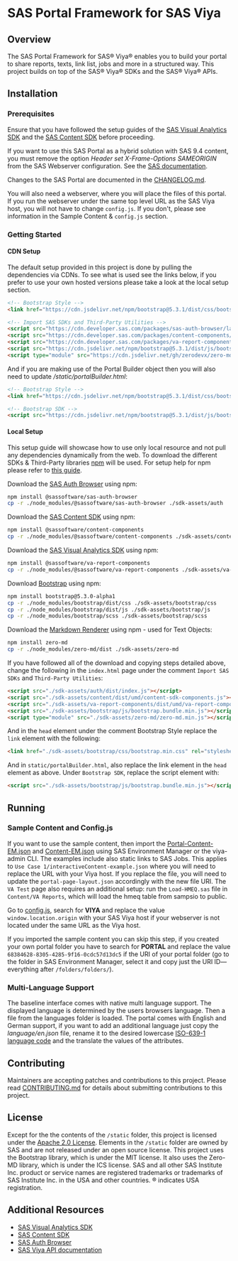 # SAS Portal Framework for SAS Viya

## Overview
The SAS Portal Framework for SAS® Viya® enables you to build your portal to share reports, texts, link list, jobs and more in a structured way.
This project builds on top of the SAS® Viya® SDKs and the SAS® Viya® APIs.

## Installation

### Prerequisites
Ensure that you have followed the setup guides of the [SAS Visual Analytics SDK](https://developer.sas.com/sdk/va/docs/guides/viya-setup/) and the [SAS Content SDK](https://developer.sas.com/sdk/content/docs/getting-started/#sas-viya-setup) before proceeding.

If you want to use this SAS Portal as a hybrid solution with SAS 9.4 content, you must remove the option _Header set X-Frame-Options SAMEORIGIN_ from the SAS Webserver configuration.
See the [SAS documentation](https://go.documentation.sas.com/doc/en/bicdc/9.4/vaicg/p1gi7u7b71vwbxn1rt9tu0h61f5t.htm).

Changes to the SAS Portal are documented in the [CHANGELOG.md](./CHANGELOG.md).

You will also need a webserver, where you will place the files of this portal. 
If you run the webserver under the same top level URL as the SAS Viya host, you will not have to change `config.js`.
If you don't, please see information in the Sample Content & `config.js` section.

### Getting Started

#### CDN Setup
The default setup provided in this project is done by pulling the dependencies via CDNs. 
To see what is used see the links below, if you prefer to use your own hosted versions please take a look at the local setup section.

```html
<!-- Bootstrap Style -->
<link href="https://cdn.jsdelivr.net/npm/bootstrap@5.3.1/dist/css/bootstrap.min.css" rel="stylesheet" integrity="sha384-4bw+/aepP/YC94hEpVNVgiZdgIC5+VKNBQNGCHeKRQN+PtmoHDEXuppvnDJzQIu9" crossorigin="anonymous">

<!-- Import SAS SDKs and Third-Party Utilities -->
<script src="https://cdn.developer.sas.com/packages/sas-auth-browser/latest/dist/index.min.js"></script>
<script src="https://cdn.developer.sas.com/packages/content-components/latest/dist/umd/content-sdk-components.js"></script>
<script src="https://cdn.developer.sas.com/packages/va-report-components/latest/dist/umd/va-report-components.js"></script>
<script src="https://cdn.jsdelivr.net/npm/bootstrap@5.3.1/dist/js/bootstrap.bundle.min.js" integrity="sha384-HwwvtgBNo3bZJJLYd8oVXjrBZt8cqVSpeBNS5n7C8IVInixGAoxmnlMuBnhbgrkm" crossorigin="anonymous"></script>
<script type="module" src="https://cdn.jsdelivr.net/gh/zerodevx/zero-md@2/dist/zero-md.min.js"></script>
```

And if you are making use of the Portal Builder object then you will also need to update */static/portalBuilder.html*:

```html
<!-- Bootstrap Style -->
<link href="https://cdn.jsdelivr.net/npm/bootstrap@5.3.1/dist/css/bootstrap.min.css" rel="stylesheet" integrity="sha384-4bw+/aepP/YC94hEpVNVgiZdgIC5+VKNBQNGCHeKRQN+PtmoHDEXuppvnDJzQIu9" crossorigin="anonymous">

<!-- Bootstrap SDK -->
<script src="https://cdn.jsdelivr.net/npm/bootstrap@5.3.1/dist/js/bootstrap.bundle.min.js" integrity="sha384-HwwvtgBNo3bZJJLYd8oVXjrBZt8cqVSpeBNS5n7C8IVInixGAoxmnlMuBnhbgrkm" crossorigin="anonymous"></script>
```

#### Local Setup
This setup guide will showcase how to use only local resource and not pull any dependencies dynamically from the web. 
To download the different SDKs & Third-Party libraries [npm](https://www.npmjs.com/) will be used.
For setup help for npm please refer to [this guide](https://docs.npmjs.com/downloading-and-installing-node-js-and-npm).

Download the [SAS Auth Browser](https://github.com/sassoftware/sas-viya-sdk-js/tree/main/sdk/sas-auth-browser) using npm:

```bash
npm install @sassoftware/sas-auth-browser
cp -r ./node_modules/@sassoftware/sas-auth-browser ./sdk-assets/auth
```

Download the [SAS Content SDK](https://github.com/sassoftware/sas-viya-sdk-js/tree/main/sdk/content-components) using npm:

```bash
npm install @sassoftware/content-components
cp -r ./node_modules/@sassoftware/content-components ./sdk-assets/content
```

Download the [SAS Visual Analytics SDK](https://github.com/sassoftware/sas-viya-sdk-js/tree/main/sdk/va-report-components) using npm:

```bash
npm install @sassoftware/va-report-components
cp -r ./node_modules/@sassoftware/va-report-components ./sdk-assets/va-report-components
```

Download [Bootstrap](https://getbootstrap.com/docs/5.3/getting-started/download/) using npm:

```bash
npm install bootstrap@5.3.0-alpha1
cp -r ./node_modules/bootstrap/dist/css ./sdk-assets/bootstrap/css
cp -r ./node_modules/bootstrap/dist/js ./sdk-assets/bootstrap/js
cp -r ./node_modules/bootstrap/scss ./sdk-assets/bootstrap/scss
```

Download the [Markdown Renderer](https://github.com/zerodevx/zero-md) using npm - used for Text Objects:

```bash
npm install zero-md
cp -r ./node_modules/zero-md/dist ./sdk-assets/zero-md
```

If you have followed all of the download and copying steps detailed above, change the following in the `index.html` page under the comment `Import SAS SDKs` and `Third-Party Utilities`:

```html
<script src="./sdk-assets/auth/dist/index.js"></script>
<script src="./sdk-assets/content/dist/umd/content-sdk-components.js"></script>
<script src="./sdk-assets/va-report-components/dist/umd/va-report-components.js"></script>
<script src="./sdk-assets/bootstrap/js/bootstrap.bundle.min.js"></script>
<script type="module" src="./sdk-assets/zero-md/zero-md.min.js"></script>
```

And in the `head` element under the comment Bootstrap Style replace the `link` element with the following:

```html
<link href="./sdk-assets/bootstrap/css/bootstrap.min.css" rel="stylesheet">
```

And in `static/portalBuilder.html`, also replace the link element in the `head` element as above. 
Under `Bootstrap SDK`, replace the script element with:

```html
<script src="./sdk-assets/bootstrap/js/bootstrap.bundle.min.js"></script>
```

## Running

### Sample Content and Config.js
If you want to use the sample content, then import the [Portal-Content-EM.json](./Portal-Content-EM.json) and [Content-EM.json](./Content-EM.json) using SAS Environment Manager or the viya-admin CLI. 
The examples include also static links to SAS Jobs.
This applies to `Use Case 1/interactiveContent-example.json` where you will need to replace the URL with your Viya host.
If you replace the file, you will need to update the `portal-page-layout.json` accordingly with the new file URI.
The `VA Test` page also requires an additional setup: run the `Load-HMEQ.sas` file in `Content/VA Reports`, which will load the hmeq table from sampsio to public.

Go to [config.js](./config.js), search for **VIYA** and replace the value `window.location.origin` with your SAS Viya host if your webserver is not located under the same URL as the Viya host.

If you imported the sample content you can skip this step, if you created your own portal folder you have to search for **PORTAL** and replace the value `68384628-8305-4285-9f16-0cdc57d13dc5` if the URI of your portal folder (go to the folder in SAS Environment Manager, select it and copy just the URI ID— everything after `/folders/folders/`).

### Multi-Language Support

The baseline interface comes with native multi language support. 
The displayed language is determined by the users browsers language. 
Then a file from the languages folder is loaded. The portal comes with English and German support, if you want to add an additional language just copy the _language/en.json_ file, rename it to the desired lowercase [ISO-639-1 language code](https://en.wikipedia.org/wiki/ISO_639-1) and the translate the values of the attributes.

## Contributing
Maintainers are accepting patches and contributions to this project.
Please read [CONTRIBUTING.md](CONTRIBUTING.md) for details about submitting contributions to this project.

## License
Except for the the contents of the `/static` folder, this project is licensed under the [Apache 2.0 License](LICENSE).
Elements in the `/static` folder are owned by SAS and are not released under an open source license.
This project uses the Bootstrap library, which is under the MIT license. It also uses the Zero-MD library, which is under the ICS license.
SAS and all other SAS Institute Inc. product or service names are registered trademarks or trademarks of SAS Institute Inc. in the USA and other countries. 
® indicates USA registration.

## Additional Resources

* [SAS Visual Analytics SDK](https://developer.sas.com/sdk/va/docs/guides/viya-setup/)
* [SAS Content SDK](https://developer.sas.com/sdk/content/docs/getting-started/#sas-viya-setup)
* [SAS Auth Browser](https://github.com/sassoftware/sas-viya-sdk-js/tree/main/sdk/sas-auth-browser)
* [SAS Viya API documentation](https://developer.sas.com/rest-apis)

